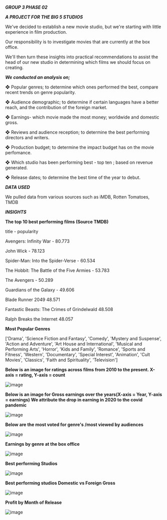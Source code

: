 ***GROUP 3 PHASE 02***

***A PROJECT FOR THE BIG 5 STUDIOS***

We've decided to establish a new movie studio, but we're starting with little experience in film production. 

Our responsibility is to investigate movies that are currently at the box office. 

We'll then turn these insights into practical recommendations to assist the head of our new studio in determining which films we should focus on creating.

***We conducted an analysis on;***

❖	Popular genres; to determine which ones performed the best, compare recent trends on genre popularity.

❖	Audience demographic; to determine if certain languages have a better reach, and the contribution of the foreign market.

❖	Earnings- which movie made the most money; worldwide and domestic gross.

❖	Reviews and audience reception; to determine the best performing directors and writers.

❖	Production budget; to determine the impact budget has on the movie perfomance.

❖	Which studio has been performing best - top ten ; based on revenue generated.

❖	Release dates; to determine the best time of the year to debut.

***DATA USED***

We pulled data from various sources such as iMDB, Rotten Tomatoes, TMDB

***INSIGHTS***

**The top 10 best performing films (Source TMDB)**

title                      -                    popularity

 Avengers: Infinity War            -             80.773
 
 John Wick                      -                78.123
 
 Spider-Man: Into the Spider-Verse        -      60.534
 
 The Hobbit: The Battle of the Five Armies   -   53.783
 
 The Avengers                  -                 50.289

 Guardians of the Galaxy             -           49.606
 
 Blade Runner 2049                              48.571
 
 Fantastic Beasts: The Crimes of Grindelwald      48.508
  
 Ralph Breaks the Internet                        48.057

 **Most Popular Genres**

 ['Drama', 'Science Fiction and Fantasy', 'Comedy',
       'Mystery and Suspense', 'Action and Adventure',
       'Art House and International', 'Musical and Performing Arts',
       'Horror', 'Kids and Family', 'Romance', 'Sports and Fitness',
       'Western', 'Documentary', 'Special Interest', 'Animation',
       'Cult Movies', 'Classics', 'Faith and Spirituality', 'Television']

**Below is an image for ratings across films from 2010 to the present. X-axis = rating, Y-axis = count**

![image](https://github.com/user-attachments/assets/ad8b581b-a79c-4fe5-b99f-75990138c7ee)


**Below is an image for Gross earnings over the years(X-axis = Year, Y-axis = earnings)**
**We attribute the drop in earning in 2020 to the covid pandemic**

![image](https://github.com/user-attachments/assets/eae6f455-1ecf-4019-a05b-bb503e595ed6)

**Below are the most voted for genre's /most viewed by audiences**

![image](https://github.com/user-attachments/assets/7cea5790-aff9-45c5-a4f0-4334ced71f70)

**Earnings by genre at the box office**

![image](https://github.com/user-attachments/assets/9559f8ec-a770-4c46-bc29-09628cab886e)

**Best performing Studios**

![image](https://github.com/user-attachments/assets/196812e9-42cd-4592-90e4-4ed19c59b135)

**Best performing studios Domestic vs Foreign Gross**

![image](https://github.com/user-attachments/assets/180f0303-4ae8-4393-ba46-2fa357609dd4)

**Profit by Month of Release**

![image](https://github.com/user-attachments/assets/ba1b4d07-6bc5-430f-ba54-ad9ecff98dce)





